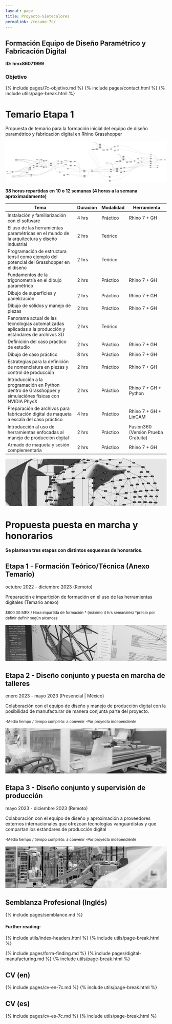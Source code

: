 ```yaml
---
layout: page
title: Proyecto-Sietecolores
permalink: /resume-7c/
---
```


## Formación Equipo de Diseño Paramétrico y Fabricación Digital   
**ID: hmx86071999**

### Objetivo
{% include pages/7c-objetivo.md %}
{% include pages/contact.html %}
{% include utils/page-break.html %}

# Temario Etapa 1
Propuesta de temario para la formación inicial del equipo de diseño paramétrico y fabricación digital en Rhino Grasshopper   

![img](/assets/images/7c/img5.png)

**38 horas repartidas en 10 o 12 semanas (4 horas a la semana aproximadamente)**   

Tema | Duración | Modalidad | Herramienta
--- | --- | --- | ---
Instalación y familiarización con el software | 4 hrs | Práctico | Rhino 7 + GH
El uso de las herramientas paramétricas en el mundo de la arquitectura y diseño industrial | 2 hrs | Teórico |
Programación de estructura tensil como ejemplo del potencial del Grasshopper en el diseño | 2 hrs | Teórico |
Fundamentos de la trigonometría en el dibujo paramétrico | 2 hrs | Práctico | Rhino 7 + GH
Dibujo de superficies y panelización | 2 hrs | Práctico | Rhino 7 + GH
Dibujo de sólidos y manejo de piezas | 2 hrs | Práctico | Rhino 7 + GH
Panorama actual de las tecnologías automatizadas aplicadas a la producción y estándares de archivos 3D | 2 hrs | Teórico |
Definición del caso práctico de estudio | 2 hrs | Práctico | Rhino 7 + GH
Dibujo de caso práctico | 8 hrs | Práctico | Rhino 7 + GH
Estrategias para la definición de nomenclatura en piezas y control de producción | 2 hrs | Práctico | Rhino 7 + GH
Introducción a la programación en Python dentro de Grasshopper y simulaciónes físicas con NVIDIA PhysX | 2 hrs | Práctico | Rhino 7 + GH + Python
Preparación de archivos para fabricación digital de maqueta a escala del caso práctico | 4 hrs | Práctico | Rhino 7 + GH + LinCAM
Introducción al uso de herramientas enfocadas al manejo de producción digital | 2 hrs | Práctico | Fusion360 (Versión Prueba Gratuita)
Armado de maqueta y sesión complementaria | 2 hrs | Práctico | Rhino 7 + GH

![img](/assets/images/7c/standMabe2.png)


# Propuesta puesta en marcha y honorarios
**Se plantean tres etapas con distintos esquemas de honorarios.**

## Etapa 1 - Formación Teórico/Técnica (Anexo Temarío)
octubre 2022 - diciembre 2023 (Remoto)

Preparación e impartición de formación en el uso de las herramientas digitales (Temario anexo)

<small>
$800.00 MEX / Hora impartida de formación * (máximo 4 hrs semanales)   
*precio por definir definir según alcances
</small>

![img](/assets/images/7c/img2.png)

## Etapa 2 - Diseño conjunto y puesta en marcha de talleres
enero 2023 - mayo 2023 (Presencial | México)

Colaboración con el  equipo de diseño y manejo de producción digital con la posibilidad de manufacturar de manera conjunta parte del proyecto.

<small>
-Medio tiempo / tiempo completo: a convenir   
-Por proyecto independiente
</small>

![img](/assets/images/7c/cnc2.jpg)

## Etapa 3 - Diseño conjunto y supervisión de producción
mayo 2023 - diciembre 2023 (Remoto)

Colaboración con el equipo de diseño y aproximación a proveedores externos internacionales que ofrezcan tecnologías vanguardistas y que compartan los estándares de producción digital

<small>
-Medio tiempo / tiempo completo: a convenir   
-Por proyecto independiente
</small>

![img](/assets/images/7c/abb2.jpg)

## Semblanza Profesional (Inglés)
{% include pages/semblance.md %}
#### Further reading:
{% include utils/index-headers.html %}
{% include utils/page-break.html %}

{% include pages/form-finding.md %}
{% include pages/digital-manufacturing.md %}
{% include utils/page-break.html %}

## CV (en)
{% include pages/cv-en-7c.md %}
{% include utils/page-break.html %}

## CV (es)
{% include pages/cv-es-7c.md %}
{% include utils/page-break.html %}
